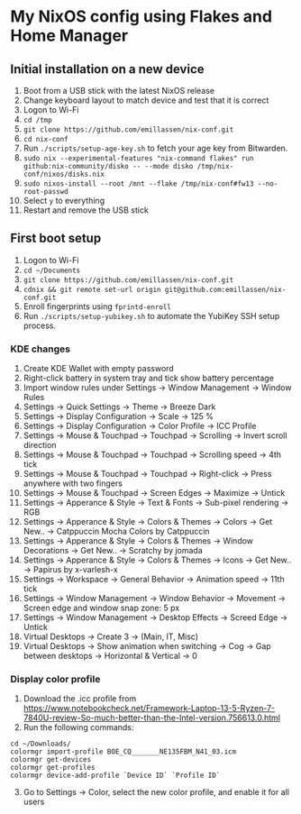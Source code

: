 # My NixOS config using Flakes and Home Manager

## Initial installation on a new device

1. Boot from a USB stick with the latest NixOS release
2. Change keyboard layout to match device and test that it is correct
3. Logon to Wi-Fi
4. `cd /tmp`
5. `git clone https://github.com/emillassen/nix-conf.git`
6. `cd nix-conf`
7. Run `./scripts/setup-age-key.sh` to fetch your age key from Bitwarden.
8. `sudo nix --experimental-features "nix-command flakes" run github:nix-community/disko -- --mode disko /tmp/nix-conf/nixos/disks.nix`
9. `sudo nixos-install --root /mnt --flake /tmp/nix-conf#fw13 --no-root-passwd`
10. Select `y` to everything
11. Restart and remove the USB stick

## First boot setup

1. Logon to Wi-Fi
2. `cd ~/Documents`
3. `git clone https://github.com/emillassen/nix-conf.git`
4. `cdnix && git remote set-url origin git@github.com:emillassen/nix-conf.git`
5. Enroll fingerprints using `fprintd-enroll`
6. Run `./scripts/setup-yubikey.sh` to automate the YubiKey SSH setup process.

### KDE changes

1. Create KDE Wallet with empty password
1. Right-click battery in system tray and tick show battery percentage
1. Import window rules under Settings -> Window Management -> Window Rules
1. Settings -> Quick Settings -> Theme -> Breeze Dark
1. Settings -> Display Configuration -> Scale -> 125 %
1. Settings -> Display Configuration -> Color Profile -> ICC Profile
1. Settings -> Mouse & Touchpad -> Touchpad -> Scrolling -> Invert scroll direction
1. Settings -> Mouse & Touchpad -> Touchpad -> Scrolling speed -> 4th tick
1. Settings -> Mouse & Touchpad -> Touchpad -> Right-click -> Press anywhere with two fingers
1. Settings -> Mouse & Touchpad -> Screen Edges -> Maximize -> Untick
1. Settings -> Apperance & Style -> Text & Fonts -> Sub-pixel rendering -> RGB
1. Settings -> Apperance & Style -> Colors & Themes -> Colors -> Get New.. -> Catppuccin Mocha Colors by Catppuccin
1. Settings -> Apperance & Style -> Colors & Themes -> Window Decorations -> Get New.. -> Scratchy by jomada
1. Settings -> Apperance & Style -> Colors & Themes -> Icons -> Get New.. -> Papirus by x-varlesh-x
1. Settings -> Workspace -> General Behavior -> Animation speed -> 11th tick
1. Settings -> Window Management -> Window Behavior -> Movement -> Screen edge and window snap zone: 5 px
1. Settings -> Window Management -> Desktop Effects -> Screed Edge -> Untick
1. Virtual Desktops -> Create 3 -> (Main, IT, Misc)
1. Virtual Desktops -> Show animation when switching -> Cog -> Gap between desktops -> Horizontal & Vertical -> 0

### Display color profile

1. Download the .icc profile from https://www.notebookcheck.net/Framework-Laptop-13-5-Ryzen-7-7840U-review-So-much-better-than-the-Intel-version.756613.0.html
1. Run the following commands:

```
cd ~/Downloads/
colormgr import-profile BOE_CQ_______NE135FBM_N41_03.icm
colormgr get-devices
colormgr get-profiles
colormgr device-add-profile `Device ID` `Profile ID`
```

3. Go to Settings -> Color, select the new color profile, and enable it for all users
